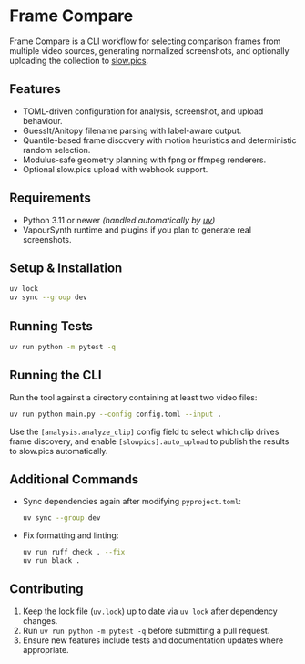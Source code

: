 ﻿# Frame Compare

Frame Compare is a CLI workflow for selecting comparison frames from multiple video sources, generating normalized screenshots, and optionally uploading the collection to [slow.pics](https://slow.pics).

## Features

- TOML-driven configuration for analysis, screenshot, and upload behaviour.
- GuessIt/Anitopy filename parsing with label-aware output.
- Quantile-based frame discovery with motion heuristics and deterministic random selection.
- Modulus-safe geometry planning with fpng or ffmpeg renderers.
- Optional slow.pics upload with webhook support.

## Requirements

- Python 3.11 or newer *(handled automatically by [uv](https://github.com/astral-sh/uv))*
- VapourSynth runtime and plugins if you plan to generate real screenshots.

## Setup & Installation

```bash
uv lock
uv sync --group dev
```

## Running Tests

```bash
uv run python -m pytest -q
```

## Running the CLI

Run the tool against a directory containing at least two video files:

```bash
uv run python main.py --config config.toml --input .
```

Use the `[analysis.analyze_clip]` config field to select which clip drives frame discovery, and enable `[slowpics].auto_upload` to publish the results to slow.pics automatically.

## Additional Commands

- Sync dependencies again after modifying `pyproject.toml`:
  ```bash
  uv sync --group dev
  ```
- Fix formatting and linting:
  ```bash
  uv run ruff check . --fix
  uv run black .
  ```

## Contributing

1. Keep the lock file (`uv.lock`) up to date via `uv lock` after dependency changes.
2. Run `uv run python -m pytest -q` before submitting a pull request.
3. Ensure new features include tests and documentation updates where appropriate.
